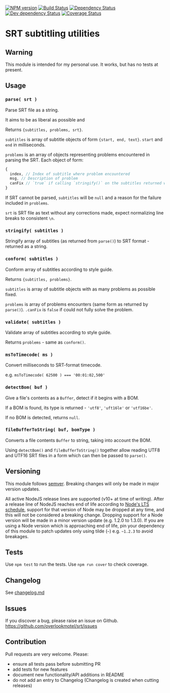[![NPM version](https://img.shields.io/npm/v/@overlookmotel/srt.svg)](https://www.npmjs.com/package/@overlookmotel/srt)
[![Build Status](https://img.shields.io/travis/overlookmotel/srt/master.svg)](http://travis-ci.org/overlookmotel/srt)
[![Dependency Status](https://img.shields.io/david/overlookmotel/srt.svg)](https://david-dm.org/overlookmotel/srt)
[![Dev dependency Status](https://img.shields.io/david/dev/overlookmotel/srt.svg)](https://david-dm.org/overlookmotel/srt)
[![Coverage Status](https://img.shields.io/coveralls/overlookmotel/srt/master.svg)](https://coveralls.io/r/overlookmotel/srt)

# SRT subtitling utilities

## Warning

This module is intended for my personal use. It works, but has no tests at present.

## Usage

### `parse( srt )`

Parse SRT file as a string.

It aims to be as liberal as possible and

Returns `{subtitles, problems, srt}`.

`subtitles` is array of subtitle objects of form `{start, end, text}`. `start` and `end` in milliseconds.

`problems` is an array of objects representing problems encountered in parsing the SRT. Each object of form:

```js
{
  index, // Index of subtitle where problem encountered
  msg, // Description of problem
  canFix // `true` if calling `stringify()` on the subtitles returned will create an SRT with this problem fixed
}
```

If SRT cannot be parsed, `subtitles` will be `null` and a reason for the failure included in `problems`.

`srt` is SRT file as text without any corrections made, expect normalizing line breaks to consistent `\n`.

### `stringify( subtitles )`

Stringify array of subtitles (as returned from `parse()`) to SRT format - returned as a string.

### `conform( subtitles )`

Conform array of subtitles according to style guide.

Returns `{subtitles, problems}`.

`subtitles` is array of subtitle objects with as many problems as possible fixed.

`problems` is array of problems encounters (same form as returned by `parse()`). `.canFix` is `false` if could not fully solve the problem.

### `validate( subtitles )`

Validate array of subtitles according to style guide.

Returns `problems` - same as `conform()`.

### `msToTimecode( ms )`

Convert milliseconds to SRT-format timecode.

e.g. `msToTimecode( 62500 ) === '00:01:02,500'`

### `detectBom( buf )`

Give a file's contents as a `Buffer`, detect if it begins with a BOM.

If a BOM is found, its type is returned - `'utf8'`, `'uft16le'` or `'utf16be'`.

If no BOM is detected, returns `null`.

### `fileBufferToString( buf, bomType )`

Converts a file contents `Buffer` to string, taking into account the BOM.

Using `detectBom()` and `fileBufferToString()` together allow reading UTF8 and UTF16 SRT files in a form which can then be passed to `parse()`.

## Versioning

This module follows [semver](https://semver.org/). Breaking changes will only be made in major version updates.

All active NodeJS release lines are supported (v10+ at time of writing). After a release line of NodeJS reaches end of life according to [Node's LTS schedule](https://nodejs.org/en/about/releases/), support for that version of Node may be dropped at any time, and this will not be considered a breaking change. Dropping support for a Node version will be made in a minor version update (e.g. 1.2.0 to 1.3.0). If you are using a Node version which is approaching end of life, pin your dependency of this module to patch updates only using tilde (`~`) e.g. `~1.2.3` to avoid breakages.

## Tests

Use `npm test` to run the tests. Use `npm run cover` to check coverage.

## Changelog

See [changelog.md](https://github.com/overlookmotel/srt/blob/master/changelog.md)

## Issues

If you discover a bug, please raise an issue on Github. https://github.com/overlookmotel/srt/issues

## Contribution

Pull requests are very welcome. Please:

* ensure all tests pass before submitting PR
* add tests for new features
* document new functionality/API additions in README
* do not add an entry to Changelog (Changelog is created when cutting releases)
